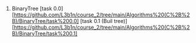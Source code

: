 1. BinaryTree
    [task 0.0] [https://github.com/L3b1n/course_2/tree/main/Algorithms%20(C%2B%2B)/BinaryTree/task%200.0]
    [task 0.1 (Buil tree)] [https://github.com/L3b1n/course_2/tree/main/Algorithms%20(C%2B%2B)/BinaryTree/task%200.1]